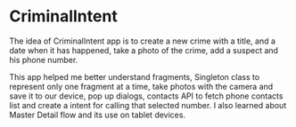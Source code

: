 # CriminalIntent
The idea of CriminalIntent app is to create a new crime with a title, and a date when it has happened, take a photo of the crime, 
add a suspect and his phone number.

This app helped me better understand fragments, Singleton class to represent only one fragment at a time, take photos with the camera and
save it to our device, pop up dialogs, contacts API to fetch phone contacts list and create a intent for calling that selected number.
I also learned about Master Detail flow and its use on tablet devices.
